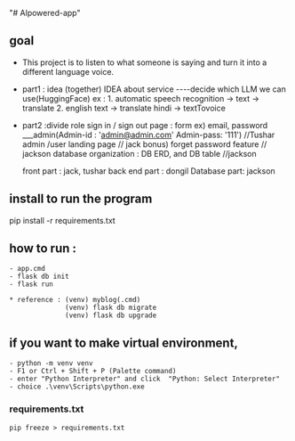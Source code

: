"# Alpowered-app" 


## goal
- This project is to listen to what someone is saying and turn it into a different language voice.


- part1 : idea (together)
  IDEA about service ----decide which LLM we can use(HuggingFace)
  ex :  1. automatic speech recognition -> text -> translate 
        2. english text -> translate hindi -> textTovoice
- part2 :divide role
  sign in / sign out page  :  form ex) email, password   ___admin(Admin-id : 'admin@admin.com' Admin-pass: '111')   //Tushar
  admin /user landing page   // jack
  bonus) forget password feature  // jackson
  database organization : DB ERD, and DB table   //jackson

  front part : jack, tushar
  back end part : dongil
  Database part: jackson

  
## install to run the program
pip install -r requirements.txt   

## how to run : 
    - app.cmd
    - flask db init
    - flask run

    * reference : (venv) myblog(.cmd)  
                  (venv) flask db migrate  
                  (venv) flask db upgrade  

## if you want to make virtual environment,
    - python -m venv venv
    - F1 or Ctrl + Shift + P (Palette command)
    - enter "Python Interpreter" and click  "Python: Select Interpreter"
    - choice .\venv\Scripts\python.exe 







### requirements.txt 
    pip freeze > requirements.txt
